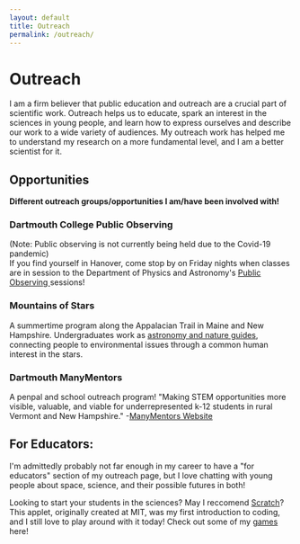 ```yaml
---
layout: default
title: Outreach
permalink: /outreach/
---
```


# Outreach
I am a firm believer that public education and outreach are a crucial part of scientific work. Outreach helps us to educate, spark an interest in the sciences in young people, and learn how to express ourselves and describe our work to a wide variety of audiences. My outreach work has helped me to understand my research on a more fundamental level, and I am a better scientist for it.

## Opportunities
**Different outreach groups/opportunities I am/have been involved with!**
### Dartmouth College Public Observing
(Note: Public observing is not currently being held due to the Covid-19 pandemic)
<br> If you find yourself in Hanover, come stop by on Friday nights when classes are in session to the Department of Physics and Astronomy's <a href='https://physics.dartmouth.edu/news-events/public-observing' target='_blank'> Public Observing </a> sessions!

### Mountains of Stars
A summertime program along the Appalacian Trail in Maine and New Hampshire. Undergraduates work as <a href='https://www.mountainsofstars.org/' target='_blank'> astronomy and nature guides</a>, connecting people to environmental issues through a common human interest in the stars. 

### Dartmouth ManyMentors
A penpal and school outreach program! "Making STEM opportunities more visible, valuable, and viable for underrepresented k-12 students in rural Vermont and New Hampshire." -<a href='https://www.dartmouthmanymentors.org/' target='_blank'>ManyMentors Website </a>

## For Educators:
I'm admittedly probably not far enough in my career to have a "for educators" section of my outreach page, but I love chatting with young people about space, science, and their possible futures in both! 

Looking to start your students in the sciences? May I reccomend <a href='https://scratch.mit.edu/' target='_blank'>Scratch</a>? This applet, originally created at MIT, was my first introduction to coding, and I still love to play around with it today! Check out some of my <a href='http://www.catherineslaughter.space/games/' target='_blank'>games </a> here!
